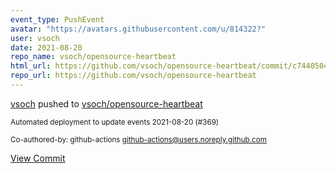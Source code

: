 ```yaml
---
event_type: PushEvent
avatar: "https://avatars.githubusercontent.com/u/814322?"
user: vsoch
date: 2021-08-20
repo_name: vsoch/opensource-heartbeat
html_url: https://github.com/vsoch/opensource-heartbeat/commit/c7440504e93a886d20ef6e367c39c66742e6fbf7
repo_url: https://github.com/vsoch/opensource-heartbeat
---
```


<a href='https://github.com/vsoch' target='_blank'>vsoch</a> pushed to <a href='https://github.com/vsoch/opensource-heartbeat' target='_blank'>vsoch/opensource-heartbeat</a>

<small>Automated deployment to update events 2021-08-20 (#369)

Co-authored-by: github-actions <github-actions@users.noreply.github.com></small>

<a href='https://github.com/vsoch/opensource-heartbeat/commit/c7440504e93a886d20ef6e367c39c66742e6fbf7' target='_blank'>View Commit</a>